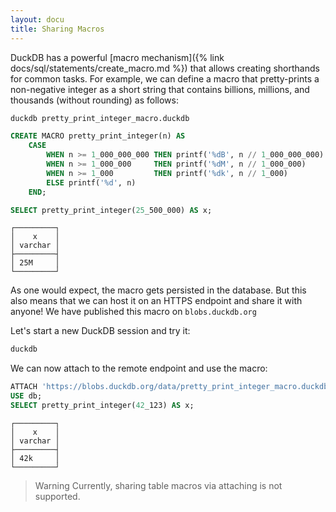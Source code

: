 ```yaml
---
layout: docu
title: Sharing Macros
---
```


DuckDB has a powerful [macro mechanism]({% link docs/sql/statements/create_macro.md %}) that allows creating shorthands for common tasks. For example, we can define a macro that pretty-prints a non-negative integer as a short string that contains billions, millions, and thousands (without rounding) as follows:

```bash
duckdb pretty_print_integer_macro.duckdb
```

```sql
CREATE MACRO pretty_print_integer(n) AS
    CASE
        WHEN n >= 1_000_000_000 THEN printf('%dB', n // 1_000_000_000)
        WHEN n >= 1_000_000     THEN printf('%dM', n // 1_000_000)
        WHEN n >= 1_000         THEN printf('%dk', n // 1_000)
        ELSE printf('%d', n)
    END;

SELECT pretty_print_integer(25_500_000) AS x;
```

```text
┌─────────┐
│    x    │
│ varchar │
├─────────┤
│ 25M     │
└─────────┘
```

As one would expect, the macro gets persisted in the database.
But this also means that we can host it on an HTTPS endpoint and share it with anyone!
We have published this macro on `blobs.duckdb.org`

Let's start a new DuckDB session and try it:

```bash
duckdb
```

We can now attach to the remote endpoint and use the macro:

```sql
ATTACH 'https://blobs.duckdb.org/data/pretty_print_integer_macro.duckdb' AS db;
USE db;
SELECT pretty_print_integer(42_123) AS x;
```

```text
┌─────────┐
│    x    │
│ varchar │
├─────────┤
│ 42k     │
└─────────┘
```

> Warning Currently, sharing table macros via attaching is not supported.
